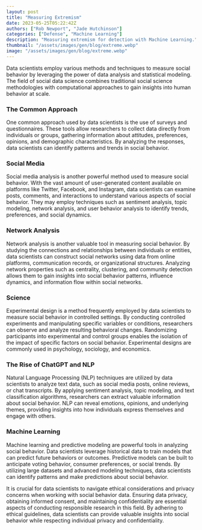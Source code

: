 ```yaml
---
layout: post
title: "Measuring Extremism"
date: 2023-05-25T05:22:42Z
authors: ["Rob Newport", "Jade Hutchinson"]
categories: ["Defense", "Machine Learning"]
description: "Measuring extremism for detection with Machine Learning."
thumbnail: "/assets/images/gen/blog/extreme.webp"
image: "/assets/images/gen/blog/extreme.webp"
---
```


Data scientists employ various methods and techniques to measure social behavior by leveraging the power of data analysis and statistical modeling. The field of social data science combines traditional social science methodologies with computational approaches to gain insights into human behavior at scale.

### The Common Approach

One common approach used by data scientists is the use of surveys and questionnaires. These tools allow researchers to collect data directly from individuals or groups, gathering information about attitudes, preferences, opinions, and demographic characteristics. By analyzing the responses, data scientists can identify patterns and trends in social behavior.

### Social Media 

Social media analysis is another powerful method used to measure social behavior. With the vast amount of user-generated content available on platforms like Twitter, Facebook, and Instagram, data scientists can examine posts, comments, and interactions to understand various aspects of social behavior. They may employ techniques such as sentiment analysis, topic modeling, network analysis, and user behavior analysis to identify trends, preferences, and social dynamics.

### Network Analysis

Network analysis is another valuable tool in measuring social behavior. By studying the connections and relationships between individuals or entities, data scientists can construct social networks using data from online platforms, communication records, or organizational structures. Analyzing network properties such as centrality, clustering, and community detection allows them to gain insights into social behavior patterns, influence dynamics, and information flow within social networks.

### Science

Experimental design is a method frequently employed by data scientists to measure social behavior in controlled settings. By conducting controlled experiments and manipulating specific variables or conditions, researchers can observe and analyze resulting behavioral changes. Randomizing participants into experimental and control groups enables the isolation of the impact of specific factors on social behavior. Experimental designs are commonly used in psychology, sociology, and economics.

### The Rise of ChatGPT and NLP

Natural Language Processing (NLP) techniques are utilized by data scientists to analyze text data, such as social media posts, online reviews, or chat transcripts. By applying sentiment analysis, topic modeling, and text classification algorithms, researchers can extract valuable information about social behavior. NLP can reveal emotions, opinions, and underlying themes, providing insights into how individuals express themselves and engage with others.

### Machine Learning

Machine learning and predictive modeling are powerful tools in analyzing social behavior. Data scientists leverage historical data to train models that can predict future behaviors or outcomes. Predictive models can be built to anticipate voting behavior, consumer preferences, or social trends. By utilizing large datasets and advanced modeling techniques, data scientists can identify patterns and make predictions about social behavior.

It is crucial for data scientists to navigate ethical considerations and privacy concerns when working with social behavior data. Ensuring data privacy, obtaining informed consent, and maintaining confidentiality are essential aspects of conducting responsible research in this field. By adhering to ethical guidelines, data scientists can provide valuable insights into social behavior while respecting individual privacy and confidentiality.
